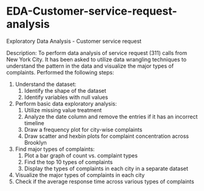 # EDA-Customer-service-request-analysis
Exploratory Data Analysis - Customer service request

Description: 
To perform data analysis of service request (311) calls from New York City. It has been asked to utilize data wrangling techniques to understand the pattern in the data and visualize the major types of complaints.
Performed the following steps: 
1. Understand the dataset:
    1. Identify the shape of the dataset
    2. Identify variables with null values
2. Perform basic data exploratory analysis:
    1. Utilize missing value treatment
    2. Analyze the date column and remove the entries if it has an incorrect timeline
    3. Draw a frequency plot for city-wise complaints
    4. Draw scatter and hexbin plots for complaint concentration across Brooklyn
3. Find major types of complaints:
    1. Plot a bar graph of count vs. complaint types
    2. Find the top 10 types of complaints
    3. Display the types of complaints in each city in a separate dataset
4. Visualize the major types of complaints in each city
5. Check if the average response time across various types of complaints
